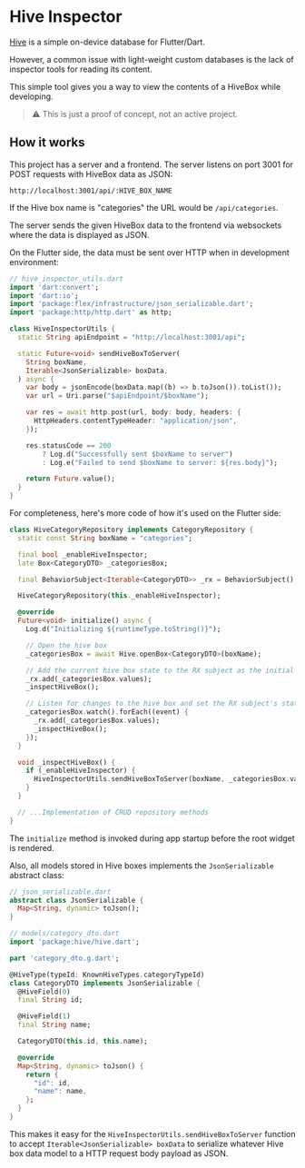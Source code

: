# Hive Inspector

[Hive](https://docs.hivedb.dev/) is a simple on-device database for Flutter/Dart.

However, a common issue with light-weight custom databases is the lack of inspector tools for reading its content.

This simple tool gives you a way to view the contents of a HiveBox while developing.

> :warning: This is just a proof of concept, not an active project.

## How it works

This project has a server and a frontend. The server listens on port 3001 for POST requests with HiveBox data as JSON:

```
http://localhost:3001/api/:HIVE_BOX_NAME
```

If the Hive box name is "categories" the URL would be `/api/categories`.

The server sends the given HiveBox data to the frontend via websockets where the data is displayed as JSON.

On the Flutter side, the data must be sent over HTTP when in development environment:

```dart
// hive_inspector_utils.dart
import 'dart:convert';
import 'dart:io';
import 'package:flex/infrastructure/json_serializable.dart';
import 'package:http/http.dart' as http;

class HiveInspectorUtils {
  static String apiEndpoint = "http://localhost:3001/api";

  static Future<void> sendHiveBoxToServer(
    String boxName,
    Iterable<JsonSerializable> boxData,
  ) async {
    var body = jsonEncode(boxData.map((b) => b.toJson()).toList());
    var url = Uri.parse("$apiEndpoint/$boxName");

    var res = await http.post(url, body: body, headers: {
      HttpHeaders.contentTypeHeader: "application/json",
    });

    res.statusCode == 200
        ? Log.d("Successfully sent $boxName to server")
        : Log.e("Failed to send $boxName to server: ${res.body}");

    return Future.value();
  }
}
```

For completeness, here's more code of how it's used on the Flutter side:

```dart
class HiveCategoryRepository implements CategoryRepository {
  static const String boxName = "categories";

  final bool _enableHiveInspector;
  late Box<CategoryDTO> _categoriesBox;

  final BehaviorSubject<Iterable<CategoryDTO>> _rx = BehaviorSubject();

  HiveCategoryRepository(this._enableHiveInspector);

  @override
  Future<void> initialize() async {
    Log.d("Initializing ${runtimeType.toString()}");

    // Open the hive box
    _categoriesBox = await Hive.openBox<CategoryDTO>(boxName);

    // Add the current hive box state to the RX subject as the initial state.
    _rx.add(_categoriesBox.values);
    _inspectHiveBox();

    // Listen for changes to the hive box and set the RX subject's state to the current box state whenever changes occur.
    _categoriesBox.watch().forEach((event) {
      _rx.add(_categoriesBox.values);
      _inspectHiveBox();
    });
  }

  void _inspectHiveBox() {
    if (_enableHiveInspector) {
      HiveInspectorUtils.sendHiveBoxToServer(boxName, _categoriesBox.values);
    }
  }

  // ...Implementation of CRUD repository methods
}
```

The `initialize` method is invoked during app startup before the root widget is rendered.

Also, all models stored in Hive boxes implements the `JsonSerializable` abstract class:

```dart
// json_serializable.dart
abstract class JsonSerializable {
  Map<String, dynamic> toJson();
}

// models/category_dto.dart
import 'package:hive/hive.dart';

part 'category_dto.g.dart';

@HiveType(typeId: KnownHiveTypes.categoryTypeId)
class CategoryDTO implements JsonSerializable {
  @HiveField(0)
  final String id;

  @HiveField(1)
  final String name;

  CategoryDTO(this.id, this.name);

  @override
  Map<String, dynamic> toJson() {
    return {
      "id": id,
      "name": name,
    };
  }
}
```

This makes it easy for the `HiveInspectorUtils.sendHiveBoxToServer` function to accept `Iterable<JsonSerializable> boxData` to serialize whatever Hive box data model to a HTTP request body payload as JSON.
